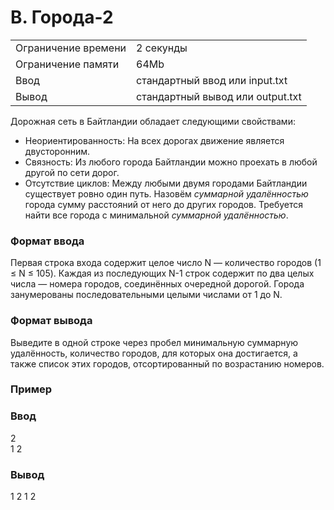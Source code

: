 # B. Города-2

|                     |                                  |
| ------------------- | -------------------------------- |
| Ограничение времени | 2 секунды                        |
| Ограничение памяти  | 64Mb                             |
| Ввод                | стандартный ввод или input.txt   |
| Вывод               | стандартный вывод или output.txt |

Дорожная сеть в Байтландии обладает следующими свойствами:

 - Неориентированность: На всех дорогах движение является двусторонним.
 - Связность: Из любого города Байтландии можно проехать в любой другой по сети дорог.
 - Отсутствие циклов: Между любыми двумя городами Байтландии существует ровно один путь.
Назовём *суммарной удалённостью* города сумму расстояний от него до других городов. Требуется найти все города с минимальной *суммарной удалённостью*.

### Формат ввода
Первая строка входа содержит целое число N — количество городов (1 ≤ N ≤ 105). Каждая из последующих N-1 строк содержит по два целых числа — номера городов, соединённых очередной дорогой. Города занумерованы последовательными целыми числами от 1 до N.

### Формат вывода
Выведите в одной строке через пробел минимальную суммарную удалённость, количество городов, для которых она достигается, а также список этих городов, отсортированный по возрастанию номеров.

### Пример
### Ввод	
2 <br>
1 2 <br>
### Вывод
1 2 1 2